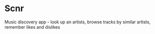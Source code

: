 # Scnr
Music discovery app - look up an artists, browse tracks by similar artists, remember likes and dislikes
